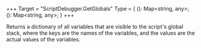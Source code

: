 +++
Target = "ScriptDebugger.GetGlobals"
Type = { (): Map<string, any>; (): Map<string, any>; }
+++

Returns a dictionary of all variables that are visible to the script's global stack, where the keys are the names of the variables, and the values are the actual values of the variables.